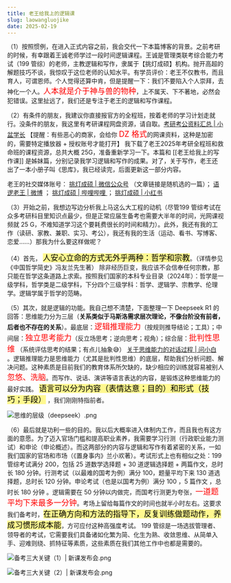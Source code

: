 ```yaml
---
title: 老王给我上的逻辑课
slug: laowangluojike
date: 2025-02-19
---
```

（1）按照惯例，在进入正式内容之前，我会交代一下本篇博客的背景。之前考研的时候，有幸跟着王诚老师学过一段时间逻辑课程。王诚是管理类联考综合能力考试（199 管综）的老师，主教逻辑和写作，隶属于【挑灯成硕】机构。抛开高超的解题技巧不谈，我惊叹于这位老师的认知水平。有学员评价：老王不仅教书，而且育人，可谓恩师。个人觉得还算中肯，但是提醒一下：我们不要陷入个人崇拜，去神化一个人。<span style="font-size: 18px; color: red">人本就是介于神与兽的物种</span>，上不属天、下不著地，必然会犯错误。这里扯远了，我们还是专注于老王的逻辑和写作课程。

（2）有条件的朋友，我建议你直接报官方的全程班，按着老师的学习计划走就行。没条件的朋友，我这里有考研课程网盘资源，请自取。[考研考公资料汇总 | 小盆学长](https://www.kdocs.cn/l/cndtGWZMGOWs)   【提醒：有些恶心的商家，会给你 <span style="font-size: 18px; color: red">DZ 格式</span>的网课资料，这种是加密的，需要特定播放器 + 授权账号才能打开】    我下载了老王2025年考研全程班和救命班的课程资源，总共大概 25G，准备重新学习一下。本篇和 [[老王给我上的写作课]]  是姊妹篇，分别记录我学习逻辑和写作的成果。对了，关于写作，老王还出了一本小册子叫《思库》，我已经读完，后面更新这一部分内容。

老王的社交媒体账号： [挑灯成硕 | 微信公众号](https://mp.weixin.qq.com/s/dD9ft_TNd38JVPkDnmA7ZQ)  （文章链接是随机选的一篇）；  [语逻老王 | 微博](https://weibo.com/u/7564443311) ；  [挑灯成硕 | 哔哩哔哩 ](https://space.bilibili.com/276192901) ；  [挑灯成硕 | 小红书 ](https://www.xiaohongshu.com/user/profile/626128130000000010004ffc?xsec_token=AB-boU1S5CrJrrsOl4FV4J3YRlDlS55w5ByQ458VcdavE%3D&xsec_source=pc_search)  

（3）开始之前，我想边写边分析我上马这么大工程的动机（尽管199 管综考试在众多考研科目里知识点最少，但是正常应届生备考也需要大半年的时间，光网课视频就 25 G，不难知道学习这个要耗费很长的时间和精力）。此外，我还有我的工作（读研、家教、兼职、实习、考公），我还有我的生活（运动、看书、写博客、恋爱……）那我为什么要这样做呢？


（4）首先， <mark style="font-size: 18px; background-color: #fff88f; color: black">人安心立命的方式无外乎两种：哲学和宗教</mark>。（详情参见《中国哲学简史》冯友兰先生著）  除非经历巨变，我应该不会信奉任何宗教，那只能在哲学这条道路上求索。按照我们国家的本科专业目录（2024年）：哲学是一级学科，哲学类是二级学科，下分四个三级学科：哲学、逻辑学、宗教学、伦理学。逻辑学属于哲学的范畴。

（5）其次，就是逻辑的功能。我自己想不清楚，下面整理一下 Deepseek R1 的回答：思维能力分为三层（**关系类似于马斯洛需求层次理论，不像台阶没有前者，后者也不存在的关系**）。最底层：<span style="font-size: 18px; color: red">逻辑推理能力</span>（按规则推导结论；工具）；中间层：<span style="font-size: 18px; color: red">独立思考能力</span>（反立场思考；逆向思考；视角）；综合层：<span style="font-size: 18px; color: red">批判性思维</span> （系统评估思考的结果；有点儿抽象😅）  [关于思维能力的对话过程 | 问小白 ](https://www.wenxiaobai.com/chat/200006)   。逻辑推理能力是思维能力（尤其是批判性思维）的底层，帮助我们分析问题、解决问题。这种素质是目前我们的教育体系所欠缺的，缺少相应的训练就容易被别人<span style="font-size: 18px; color: red">忽悠、洗脑</span>。而写作、说话、演讲等语言表达的内容，是锻炼这种思维能力的最好实践。 <mark style="font-size: 18px; background-color: #fff88f; color: black">语言可以分为内容（表情达意；目的）和形式（技巧；手段）</mark> ，我们刚刚特指前者。

![思维的层级（deepseek）.png](https://obsidian-picgo-1314839904.cos.ap-guangzhou.myqcloud.com/obsidian_pictures/%E6%80%9D%E7%BB%B4%E7%9A%84%E5%B1%82%E7%BA%A7%EF%BC%88deepseek%EF%BC%89.png)


（6）最后就是功利一些的目的。我以后大概率进入体制内工作，而且我也有这方面的意愿。为了迈入官场门槛和提高职业素养，我需要学习行测（行政职业能力测试）和申论（申论概述）。而这两部分的内容与逻辑和写作有着紧密的关系，一如我们国家的官场和市场（《置身事内》兰小欢著）。考试形式上也有相似之处：199 管综考试满分 200，包括 25 道数学选择题 +  30 道逻辑选择题 + 两篇作文，总时长 180 分钟。行测考试（以最难的国考为例）满分 100，题量平均下来 130 道选择题，总时长 120 分钟。申论考试（也是以国考为例）满分 100 ，5 篇作文 ，总时长 180 分钟 。逻辑需要在 50 分钟以内做完，而国考行测更为夸张，<span style="font-size: 18px; color: red">一道题平均下来最多一分钟</span>。考场上留给每篇作文的时间也就半小时左右。这要求我们备考时，<mark style="font-size: 18px; background-color: #fff88f; color: black">在正确方向和方法的指导下，反复训练做题动作，养成习惯形成本能</mark>，方可应付这种高强度考试。 199 管综是一场选拔管理者、领导者的考试，它需要我们具备诸如化繁为简、化生为熟、收敛思维、从简单入手、迎难则绕、抓特征等素质，这些素质在我们其他工作中也都是需要的。



![备考三大关键（1）| 新课发布会.png](https://obsidian-picgo-1314839904.cos.ap-guangzhou.myqcloud.com/obsidian_pictures/%E5%A4%87%E8%80%83%E4%B8%89%E5%A4%A7%E5%85%B3%E9%94%AE%EF%BC%881%EF%BC%89%7C%20%E6%96%B0%E8%AF%BE%E5%8F%91%E5%B8%83%E4%BC%9A.png)


![备考三大关键（2）| 新课发布会.png](https://obsidian-picgo-1314839904.cos.ap-guangzhou.myqcloud.com/obsidian_pictures/%E5%A4%87%E8%80%83%E4%B8%89%E5%A4%A7%E5%85%B3%E9%94%AE%EF%BC%882%EF%BC%89%7C%20%E6%96%B0%E8%AF%BE%E5%8F%91%E5%B8%83%E4%BC%9A.png)
